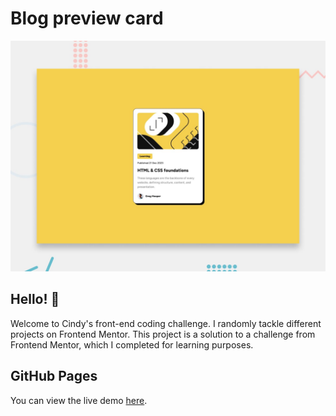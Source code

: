# Blog preview card

![Design preview for the Blog preview card coding challenge](./preview.jpg)

## Hello! 👋
Welcome to Cindy's front-end coding challenge. I randomly tackle different projects on Frontend Mentor.
This project is a solution to a challenge from Frontend Mentor, which I completed for learning purposes.

## GitHub Pages
You can view the live demo [here](https://mayihsuan.github.io/blog-practices/).
